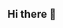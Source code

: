 ## Hi there 👋

<!--
**roan24/roan24** is a ✨ _special_ ✨ repository because its `README.md` (this file) appears on your GitHub profile.

Here are some ideas to get you started:

- 🔭 I’m currently working on ...
 
- 🌱 I’m currently learning ...
- 👯 I’m looking to collaborate on ...
- 🤔 I’m looking for help with ...
- 💬 Ask me about ...
- 📫 How to reach me: ...
https://www.linkedin.com/in/roan-alas/
roanalas0112@gmail.com
- 😄 Pronouns: ...
- ⚡ Fun fact: ...
-->
